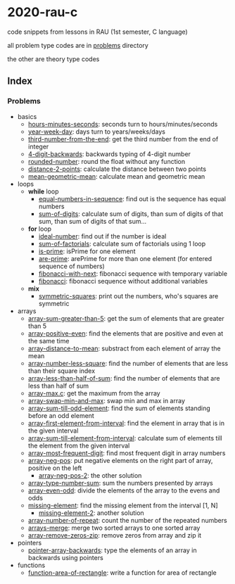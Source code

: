 # 2020-rau-c
code snippets from lessons in RAU (1st semester, C language)

all problem type codes are in [problems](problems) directory

the other are theory type codes

## Index
### Problems
- basics
    - [hours-minutes-seconds](problems/hours-minutes-seconds.c): seconds turn to hours/minutes/seconds
    - [year-week-day](problems/year-week-day.c): days turn to years/weeks/days
    - [third-number-from-the-end](problems/third-number-from-the-end.c): get the third number from the end of integer 
    - [4-digit-backwards](problems/4-digit-backwards.c): backwards typing of 4-digit number
    - [rounded-number](problems/rounded-number.c): round the float without any function 
    - [distance-2-points](problems/distance-2-points.c): calculate the distance between two points
    - [mean-geometric-mean](problems/mean-geometric-mean.c): calculate mean and geometric mean
- loops
    - **while** loop
        - [equal-numbers-in-sequence](problems/equal-numbers-in-sequence.c): find out is the sequence has equal numbers
        - [sum-of-digits](problems/sum-of-digits.c): calculate sum of digits, than sum of digits of that sum, than sum of digits of that sum...
    - **for** loop
        - [ideal-number](problems/ideal-number.c): find out if the number is ideal
        - [sum-of-factorials](problems/sum-of-factorials.c): calculate sum of factorials using 1 loop
        - [is-prime](problems/is-prime.c): isPrime for one element 
        - [are-prime](problems/are-prime.c): arePrime for more than one element (for entered sequence of numbers)
        - [fibonacci-with-next](problems/fibonacci-with-next.c): fibonacci sequence with temporary variable
        - [fibonacci](problems/fibonacci.c): fibonacci sequence without additional variables
    - **mix**
        - [symmetric-squares](problems/symmetric-squares.c): print out the numbers, who's squares are symmetric
- arrays
    - [array-sum-greater-than-5](problems/array-sum-greater-than-5.c): get the sum of elements that are greater than 5
    - [array-positive-even](problems/array-positive-even.c): find the elements that are positive and even at the same time
    - [array-distance-to-mean](problems/array-distance-to-mean.c): substract from each element of array the mean
    - [array-number-less-square](problems/array-number-less-square.c): find the number of elements that are less than their square index
    - [array-less-than-half-of-sum](problems/array-less-than-half-of-sum.c): find the number of elements that are less than half of sum
    - [array-max.c](problems/array-max.c): get the maximum from the array
    - [array-swap-min-and-max](problems/array-swap-min-and-max.c): swap min and max in array
    - [array-sum-till-odd-element](problems/array-sum-till-odd-element.c): find the sum of elements standing before an odd element
    - [array-first-element-from-interval](problems/array-first-element-from-interval.c): find the element in array that is in the given interval
    - [array-sum-till-element-from-interval](problems/array-sum-till-element-from-interval.c): calculate sum of elements till the element from the given interval
    - [array-most-frequent-digit](problems/array-most-frequent-digit.c): find most frequent digit in array numbers
    - [array-neg-pos](problems/array-neg-pos.c): put negative elements on the right part of array, positive on the left
        - [array-neg-pos-2](problems/array-neg-pos-2.c): the other solution
    - [array-type-number-sum](problems/array-type-number-sum.c): sum the numbers presented by arrays
    - [array-even-odd](problems/array-even-odd.c): divide the elements of the array to the evens and odds
    - [missing-element](problems/missing-element.c): find the missing element from the interval [1, N]
        - [missing-element-2](problems/missing-element-2.c): another solution
    - [array-number-of-repeat](problems/array-number-of-repeat.c): count the number of the repeated numbers
    - [arrays-merge](problems/arrays-merge.c): merge two sorted arrays to one sorted array
    - [array-remove-zeros-zip](problems/array-remove-zeros-zip.c): remove zeros from array and zip it
- pointers
    - [pointer-array-backwards](problems/pointer-array-backwards.c): type the elements of an array in backwards using pointers
- functions
    - [function-area-of-rectangle](problems/function-area-of-rectangle.c): write a function for area of rectangle
